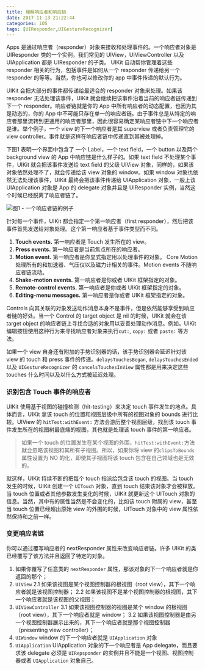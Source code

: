 ```yaml
---
title: 理解响应者和响应链
date: 2017-11-13 21:22:44
categories: iOS
tags: [UIResponder,UIGestureRecognizer]
---
```


Apps 是通过响应者（responder）对象来接收和处理事件的。一个响应者对象是 UIResponder 类的一个实例，我们常见的 UIView，UIViewController 以及 UIApplication 都是 UIResponder 的子类。 UIKit 自动帮你管理着这些 responder 相关的行为，包括事件是如何从一个 responder 传递给另一个 responder 的等等。当然，你也可以修改你的 app 中事件传递的默认行为。

UIKit 会把大部分的事件都传递给最适合的 responder 对象来处理。如果该 responder 无法处理该事件，UIKit 就会继续把该事件沿着当前的响应者链传递到下一个 responder。响应者链就是你的 App 中所有响应者的动态配置，也因为其是动态的，你的 App 中不可能只存在单一的响应者链。由于事件总是从特定的响应者那里流转到更通用的响应者那里，因此很容易确定某响应者链中下一个响应者是谁。举个例子，一个 view 的下一个响应者是其 superview 或者负责管理它的 view controller。事件就是这样在响应者链中传递直到其被处理掉。

下图1 表明一个界面中包含了 一个 Label，一个 text field，一个 button 以及两个 background view 的 App 中响应链是什么样子的。如果 text field 不处理某个事件，UIKit 就会把该事件发送给 text field 的父级 UIView 对象，同样的，如果该对象依然处理不了，就会传递给该 view 对象的 window。如果 window 对象也依然无法处理该事件，UIKit 最终会把该事件传递给 UIApplication 对象，一般上该 UIApplication 对象是 App 的 delegate 对象并且是 UIResponder 实例，当然这个时候已经脱离了响应者链了。

![图1 - 一个响应者链的例子](https://ws4.sinaimg.cn/large/006tKfTcly1flgs9djns2j30zp0lyac6.jpg)

针对每一个事件，UIKit 都会指定一个第一响应者（first responder），然后把该事件首先发送给对象处理。这个第一响应者基于事件类型而不同。

1. **Touch events.** 第一响应者是 Touch 发生所在的 view。
2. **Press events.** 第一响应者是当前焦点所在的响应者。
3. **Motion event.** 第一响应者是你显式指定用以处理事件的对象。 Core Motion 处理所有的和加速器、气压仪以及磁力计相关的事件。Motion events 不随响应者链流动。
4. **Shake-motion events.** 第一响应者是你或者 UIKit 框架指定的对象。
5. **Remote-control events.** 第一响应者是你或者 UIKit 框架指定的对象。
6. **Editing-menu messages.** 第一响应者是你或者 UIKit 框架指定的对象。


Controls 向其关联的对象发送动作消息本身不是事件，但是依然能够享受到响应者链的好处。当一个 Control 的 target object 是 nil 的时候，UIKit 就会在该 target object 的响应者链上寻找合适的对象用以妥善处理动作消息。例如，UIKit 编辑按钮使用这种行为来寻找响应者对象来执行`cut:`, `copy:` 或者 `paste:` 等方法。

如果一个 view 自身还有附加的手势识别器的话，该手势识别器会延迟针对该 view 的 touch 和 press 事件的传递。`delaysTouchesBegan`, `delaysTouchesEnded` 以及 `UIGestureRecognizer` 的 `cancelsTouchesInView` 属性都是用来决定这些 touches 什么时间以及以什么方式被延迟处理。


### 识别包含 Touch 事件的响应者

UIKit 使用基于视图的碰撞检测（hit-testing）来决定 touch 事件发生的地点。具体而言，UIKit  拿该 touch 的位置和视图层级中所有的视图对象的 bounds 进行比较。UIView 的 `hitTest:withEvent:` 方法会游历整个视图层级，找到该 touch 事件发生所在的视图树最底端的视图，其也就是处理该 touch 事件的第一响应者。

> 如果一个 touch 的位置发生在某个视图的外围，`hitTest:withEvent:`方法就会忽略该视图和其所有子视图。所以，如果你将 view 的`clipsToBounds`属性设置为 NO 的化，即使其子视图将该 touch 包含在自己领域也是无效的。

就这样，UIKit 持续不断的把每个 touch 指派给包含该 touch 的视图。当 touch 发生的时候，UIKit 创建一个 `UITouch` 对象，直到 touch 结束该对象才会被释放。当 touch 位置或者其他参数发生变化的时候，UIKit 就更新这个 UITouch 对象的信息。当然，其中有的属性当然是不会变化的，比如该 touch 附属的 view，甚至当 touch 位置已经超出原始 view 的外围的时候，UITouch 对象中的 view 属性依然保持和之前一样。

### 变更响应者链

你可以通过覆写响应者的 nextResponder 属性来改变响应者链。许多 UIKit 的类已经覆写了该方法并且返回了特定的对象。

1. 如果你覆写了任意类的 `nextResponder` 属性，那该对象的下一个响应者就是你返回的那个；
2. `UIView`
	2.1 如果该视图是某个视图控制器的根视图（root view），其下一个响应者就是该视图控制器；
	2.2 如果该视图不是某个视图控制器的根视图，其下一个响应者就是该视图的父视图；
3. `UIViewController`
	3.1 如果该视图控制器的视图是某个 window 的根视图（root view），其下一个响应者就是 window；
	3.2 如果该视图控制器是由另一个视图控制器展示出来的，其下一个响应者就是那个视图控制器（presenting view controller）；
4. `UIWindow`  window 的下一个响应者就是 `UIApplication` 对象
5. `UIApplication`  UIApplication 对象的下一个响应者是 App delegate，而且要求该 delegate 必须是 `UIRepsponder` 的实例并且不能是一个视图、视图控制器或者 `UIApplication` 对象自己。






[image-1]:	http://7xilk1.com1.z0.glb.clouddn.com/responder_chain_overview_2x.png

